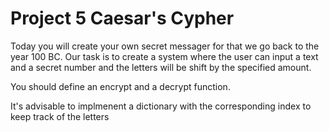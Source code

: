 # Project 5 Caesar's Cypher

Today you will create your own secret messager for that we go back to the year 100 BC.
Our task is to create a system where the user can input a text and a secret number and the letters will be shift by the specified amount.

You should define an encrypt and a decrypt function.

It's advisable to implmenent a dictionary with the corresponding index to keep track of the letters
